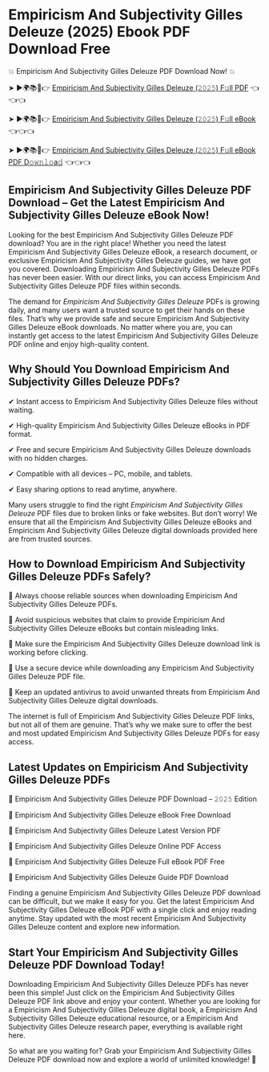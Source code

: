 # Empiricism And Subjectivity Gilles Deleuze (2025) Ebook PDF Download Free

💥 Empiricism And Subjectivity Gilles Deleuze PDF Download Now! 💥

➤ ►🌍📚📱👉 [Empiricism And Subjectivity Gilles Deleuze (𝟸𝟶𝟸𝟻) F𝚞ll PDF](https://getpdf.xyz/empiricism-and-subjectivity-gilles-deleuze) 👈👈👈


➤ ►🌍📚📱👉 [Empiricism And Subjectivity Gilles Deleuze (𝟸𝟶𝟸𝟻) F𝚞ll eBook](https://getpdf.xyz/empiricism-and-subjectivity-gilles-deleuze) 👈👈👈


➤ ►🌍📚📱👉 [Empiricism And Subjectivity Gilles Deleuze (𝟸𝟶𝟸𝟻) F𝚞ll eBook PDF D𝚘𝚠𝚗𝚕𝚘a𝚍](https://getpdf.xyz/empiricism-and-subjectivity-gilles-deleuze) 👈👈👈


## Empiricism And Subjectivity Gilles Deleuze PDF Download – Get the Latest Empiricism And Subjectivity Gilles Deleuze eBook Now!

Looking for the best Empiricism And Subjectivity Gilles Deleuze PDF download? You are in the right place! Whether you need the latest Empiricism And Subjectivity Gilles Deleuze eBook, a research document, or exclusive Empiricism And Subjectivity Gilles Deleuze guides, we have got you covered. Downloading Empiricism And Subjectivity Gilles Deleuze PDFs has never been easier. With our direct links, you can access Empiricism And Subjectivity Gilles Deleuze PDF files within seconds.

The demand for *Empiricism And Subjectivity Gilles Deleuze* PDFs is growing daily, and many users want a trusted source to get their hands on these files. That’s why we provide safe and secure Empiricism And Subjectivity Gilles Deleuze eBook downloads. No matter where you are, you can instantly get access to the latest Empiricism And Subjectivity Gilles Deleuze PDF online and enjoy high-quality content.

## Why Should You Download Empiricism And Subjectivity Gilles Deleuze PDFs?

✔ Instant access to Empiricism And Subjectivity Gilles Deleuze files without waiting.

✔ High-quality Empiricism And Subjectivity Gilles Deleuze eBooks in PDF format.

✔ Free and secure Empiricism And Subjectivity Gilles Deleuze downloads with no hidden charges.

✔ Compatible with all devices – PC, mobile, and tablets.

✔ Easy sharing options to read anytime, anywhere.

Many users struggle to find the right *Empiricism And Subjectivity Gilles Deleuze* PDF files due to broken links or fake websites. But don’t worry! We ensure that all the Empiricism And Subjectivity Gilles Deleuze eBooks and Empiricism And Subjectivity Gilles Deleuze digital downloads provided here are from trusted sources.

## How to Download Empiricism And Subjectivity Gilles Deleuze PDFs Safely?

📌 Always choose reliable sources when downloading Empiricism And Subjectivity Gilles Deleuze PDFs.

📌 Avoid suspicious websites that claim to provide Empiricism And Subjectivity Gilles Deleuze eBooks but contain misleading links.

📌 Make sure the Empiricism And Subjectivity Gilles Deleuze download link is working before clicking.

📌 Use a secure device while downloading any Empiricism And Subjectivity Gilles Deleuze PDF file.

📌 Keep an updated antivirus to avoid unwanted threats from Empiricism And Subjectivity Gilles Deleuze digital downloads.

The internet is full of Empiricism And Subjectivity Gilles Deleuze PDF links, but not all of them are genuine. That’s why we make sure to offer the best and most updated Empiricism And Subjectivity Gilles Deleuze PDFs for easy access.

## Latest Updates on Empiricism And Subjectivity Gilles Deleuze PDFs

🔹 Empiricism And Subjectivity Gilles Deleuze PDF Download – 𝟸𝟶𝟸𝟻 Edition

🔹 Empiricism And Subjectivity Gilles Deleuze eBook Free Download

🔹 Empiricism And Subjectivity Gilles Deleuze Latest Version PDF

🔹 Empiricism And Subjectivity Gilles Deleuze Online PDF Access

🔹 Empiricism And Subjectivity Gilles Deleuze Full eBook PDF Free

🔹 Empiricism And Subjectivity Gilles Deleuze Guide PDF Download

Finding a genuine Empiricism And Subjectivity Gilles Deleuze PDF download can be difficult, but we make it easy for you. Get the latest Empiricism And Subjectivity Gilles Deleuze eBook PDF with a single click and enjoy reading anytime. Stay updated with the most recent Empiricism And Subjectivity Gilles Deleuze content and explore new information.

## Start Your Empiricism And Subjectivity Gilles Deleuze PDF Download Today!

Downloading Empiricism And Subjectivity Gilles Deleuze PDFs has never been this simple! Just click on the Empiricism And Subjectivity Gilles Deleuze PDF link above and enjoy your content. Whether you are looking for a Empiricism And Subjectivity Gilles Deleuze digital book, a Empiricism And Subjectivity Gilles Deleuze educational resource, or a Empiricism And Subjectivity Gilles Deleuze research paper, everything is available right here.

So what are you waiting for? Grab your Empiricism And Subjectivity Gilles Deleuze PDF download now and explore a world of unlimited knowledge! 🚀